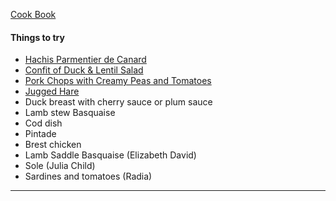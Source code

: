[Cook Book](https://github.com/vmsmith/CookBook/blob/master/README.md)  

#### Things to try  
* [Hachis Parmentier de Canard](https://mesmeilleuresrecettesfaciles.over-blog.com/2021/05/hachis-parmentier-de-canard.html)  
* [Confit of Duck & Lentil Salad](https://www.youtube.com/watch?v=NF4-t8EwVMQ)  
* [Pork Chops with Creamy Peas and Tomatoes](https://github.com/vmsmith/CookBook/blob/master/dishes_to_try_pork-chops-peas-tomatoes.md)  
* [Jugged Hare](https://www.greatbritishchefs.com/recipes/classic-jugged-hare-recipe)  
* Duck breast with cherry sauce or plum sauce  
* Lamb stew Basquaise   
* Cod dish   
* Pintade  
* Brest chicken   
* Lamb Saddle Basquaise (Elizabeth David)  
* Sole (Julia Child)   
* Sardines and tomatoes (Radia)    

-----  

